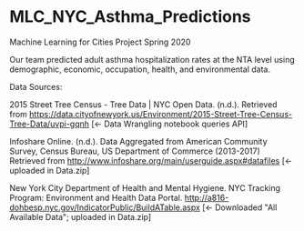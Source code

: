 # MLC_NYC_Asthma_Predictions
Machine Learning for Cities Project Spring 2020

Our team predicted adult asthma hospitalization rates at the NTA level using demographic, economic, occupation, health, and environmental data.

Data Sources:

2015 Street Tree Census - Tree Data | NYC Open Data. (n.d.). Retrieved from
https://data.cityofnewyork.us/Environment/2015-Street-Tree-Census-Tree-Data/uvpi-gqnh [<- Data Wrangling notebook queries API]

Infoshare Online. (n.d.). Data Aggregated from American Community Survey, Census Bureau,
US Department of Commerce (2013-2017) Retrieved from
http://www.infoshare.org/main/userguide.aspx#datafiles [<- uploaded in Data.zip]

New York City Department of Health and Mental Hygiene. NYC Tracking Program:
Environment and Health Data Portal. 
http://a816-dohbesp.nyc.gov/IndicatorPublic/BuildATable.aspx [<- Downloaded "All Available Data"; uploaded in Data.zip]

